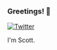 ### Greetings! 👋

[![Twitter](https://img.shields.io/twitter/url?style=social&url=https%3A%2F%2Ftwitter.com%2Fsccmckenzie)](https://twitter.com/sccmckenzie)

I'm Scott. 

<!--
**sccmckenzie/sccmckenzie** is a ✨ _special_ ✨ repository because its `README.md` (this file) appears on your GitHub profile.

Here are some ideas to get you started:

- 🔭 I’m currently working on ...
- 🌱 I’m currently learning ...
- 👯 I’m looking to collaborate on ...
- 🤔 I’m looking for help with ...
- 💬 Ask me about ...
- 📫 How to reach me: ...
- 😄 Pronouns: ...
- ⚡ Fun fact: ...
-->
